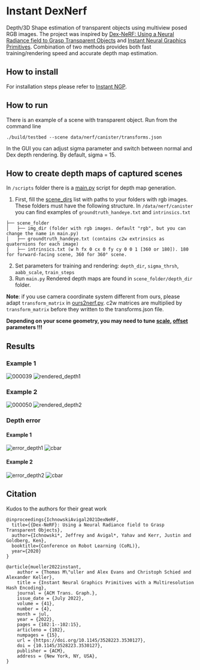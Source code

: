 # Instant DexNerf

Depth/3D Shape estimation of transparent objects using multiview posed RGB images. The project was inspired by [Dex-NeRF: Using a Neural Radiance field to Grasp Transparent Objects](https://sites.google.com/view/dex-nerf) and [Instant Neural Graphics Primitives](https://nvlabs.github.io/instant-ngp/). Combination of two methods provides both fast training/rendering speed and accurate depth map estimation.

## How to install
For installation steps please refer to [Instant NGP](https://github.com/NVlabs/instant-ngp). 

## How to run
There is an example of a scene with transparent object. Run from the command line
```
./build/testbed --scene data/nerf/canister/transforms.json
```
In the GUI you can adjust sigma parameter and switch between normal and Dex depth rendering. By default, sigma = 15.

## How to create depth maps of captured scenes
In ``` /scripts ``` folder there is a [main.py](https://github.com/salykovaa/instant-DexNerf/blob/main/scripts/main.py) script
for depth map generation.

1. First, fill the [scene_dirs](https://github.com/salykovaa/instant-DexNerf/blob/main/scripts/main.py#L9) list with paths to your folders with rgb images. These folders must have the following structure. In ```/data/nerf/canister``` you can find examples of ```groundtruth_handeye.txt``` and ``` intrinsics.txt ```
```
├── scene_folder
│   ├── img_dir (folder with rgb images. default "rgb", but you can change the name in main.py) 
│   ├── groundtruth_handeye.txt (contains c2w extrinsics as quaternions for each image)
|   ├── intrinsics.txt (w h fx 0 cx 0 fy cy 0 0 1 [360 or 180]). 180 for forward-facing scene, 360 for 360° scene.
```
2. Set parameters for training and rendering: ```depth_dir```, ```sigma_thrsh```, ```aabb_scale```, ``` train_steps ```
3. Run ```main.py``` Rendered depth maps are found in ```scene_folder/depth_dir``` folder.

**Note**: if you use camera coordinate system different from ours, please adapt ```transform_matrix``` in [ours2nerf.py](https://github.com/salykovaa/instant-DexNerf/blob/main/scripts/ours2nerf.py#L85). c2w matrices are multiplied by ```transform_matrix```
before they written to the transforms.json file.

**Depending on your scene geometry, you may need to tune [scale](https://github.com/salykovaa/instant-DexNerf/blob/main/scripts/ours2nerf.py#L64), [offset](https://github.com/salykovaa/instant-DexNerf/blob/main/scripts/ours2nerf.py#L43) parameters !!!**

## Results
### Example 1

![000039](https://user-images.githubusercontent.com/63703454/179689907-855bbce7-355e-4ec3-8d32-d9458c950dd7.png)
![rendered_depth1](https://user-images.githubusercontent.com/63703454/179689927-d61fad50-18e1-4010-8e1b-826a2d465e4a.png)

### Example 2

![000050](https://user-images.githubusercontent.com/63703454/179689986-17ca4f76-409d-430d-b2c6-51ad8461abab.png)
![rendered_depth2](https://user-images.githubusercontent.com/63703454/179690005-c097abb0-3cf1-443c-ba83-53c2077c3e0d.png)

### Depth error
#### Example 1
![error_depth1](https://user-images.githubusercontent.com/63703454/179690100-710bb937-8958-4d31-88fa-fb7f7e2499cb.png)
![cbar](https://user-images.githubusercontent.com/63703454/179690127-83629d6b-aedb-4eae-9e2b-2028e7b870d2.png)

#### Example 2
![error_depth2](https://user-images.githubusercontent.com/63703454/179690059-f3fec438-3bfd-4a0b-b4cf-2ac9dffa01ba.png)
![cbar](https://user-images.githubusercontent.com/63703454/179690127-83629d6b-aedb-4eae-9e2b-2028e7b870d2.png)

## Citation
Kudos to the authors for their great work
```
@inproceedings{IchnowskiAvigal2021DexNeRF,
  title={{Dex-NeRF}: Using a Neural Radiance field to Grasp Transparent Objects},
  author={Ichnowski*, Jeffrey and Avigal*, Yahav and Kerr, Justin and Goldberg, Ken},
  booktitle={Conference on Robot Learning (CoRL)},
  year={2020}
}
```
```
@article{mueller2022instant,
    author = {Thomas M\"uller and Alex Evans and Christoph Schied and Alexander Keller},
    title = {Instant Neural Graphics Primitives with a Multiresolution Hash Encoding},
    journal = {ACM Trans. Graph.},
    issue_date = {July 2022},
    volume = {41},
    number = {4},
    month = jul,
    year = {2022},
    pages = {102:1--102:15},
    articleno = {102},
    numpages = {15},
    url = {https://doi.org/10.1145/3528223.3530127},
    doi = {10.1145/3528223.3530127},
    publisher = {ACM},
    address = {New York, NY, USA},
}
```
